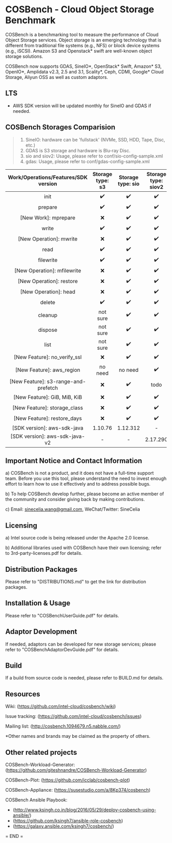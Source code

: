 COSBench - Cloud Object Storage Benchmark
=========================================

COSBench is a benchmarking tool to measure the performance of Cloud Object Storage services. Object storage is an
emerging technology that is different from traditional file systems (e.g., NFS) or block device systems (e.g., iSCSI).
Amazon S3 and Openstack* swift are well-known object storage solutions.

COSBench now supports GDAS, SineIO*, OpenStack* Swift, Amazon* S3, OpenIO*, Amplidata v2.3, 2.5 and 3.1, Scality*, Ceph, CDMI, Google* Cloud Storage, Aliyun OSS as well as custom adaptors.


LTS
----------------------------------------
- AWS SDK version will be updated monthly for SineIO and GDAS if needed.

COSBench Storages Comparision
----------------------------------------

> 1. SineIO: hardware can be 'fullstack' (NVMe, SSD, HDD, Tape, Disc, etc.)
> 2. GDAS is S3 storage and hardware is Blu-ray Disc.
> 3. sio and siov2: Usage, please refer to conf/sio-config-sample.xml
> 4. gdas: Usage, please refer to conf/gdas-config-sample.xml

| Work/Operations/Features/SDK version |  Storage type: s3  | Storage type: sio  | Storage type: siov2 | Storage type: gdas |
| :----------------------------------: | :----------------: | :----------------: | :-----------------: | :----------------: |
|                 init                 | :heavy_check_mark: | :heavy_check_mark: | :heavy_check_mark:  | :heavy_check_mark: |
|               prepare                | :heavy_check_mark: | :heavy_check_mark: | :heavy_check_mark:  | :heavy_check_mark: |
|         [New Work]: mprepare         |        :x:         | :heavy_check_mark: | :heavy_check_mark:  | :heavy_check_mark: |
|                write                 | :heavy_check_mark: | :heavy_check_mark: | :heavy_check_mark:  | :heavy_check_mark: |
|       [New Operation]: mwrite        |        :x:         | :heavy_check_mark: | :heavy_check_mark:  | :heavy_check_mark: |
|                 read                 | :heavy_check_mark: | :heavy_check_mark: | :heavy_check_mark:  | :heavy_check_mark: |
|              filewrite               | :heavy_check_mark: | :heavy_check_mark: | :heavy_check_mark:  | :heavy_check_mark: |
|     [New Operation]: mfilewrite      |        :x:         | :heavy_check_mark: | :heavy_check_mark:  | :heavy_check_mark: |
|       [New Operation]: restore       |        :x:         | :heavy_check_mark: | :heavy_check_mark:  | :heavy_check_mark: |
|        [New Operation]: head         |        :x:         | :heavy_check_mark: | :heavy_check_mark:  | :heavy_check_mark: |
|                delete                | :heavy_check_mark: | :heavy_check_mark: | :heavy_check_mark:  | :heavy_check_mark: |
|               cleanup                |      not sure      | :heavy_check_mark: | :heavy_check_mark:  | :heavy_check_mark: |
|               dispose                |      not sure      | :heavy_check_mark: | :heavy_check_mark:  | :heavy_check_mark: |
|                 list                 |      not sure      | :heavy_check_mark: | :heavy_check_mark:  | :heavy_check_mark: |
|     [New Feature]: no_verify_ssl     |        :x:         | :heavy_check_mark: | :heavy_check_mark:  | :heavy_check_mark: |
|      [New Feature]: aws_region       |      no need       |      no need       | :heavy_check_mark:  |      no need       |
| [New Feature]: s3-range-and-prefetch |        :x:         | :heavy_check_mark: |        todo         |      no need       |
|     [New Feature]: GiB, MiB, KiB     |        :x:         | :heavy_check_mark: | :heavy_check_mark:  | :heavy_check_mark: |
|     [New Feature]: storage_class     |        :x:         | :heavy_check_mark: | :heavy_check_mark:  |      no need       |
|     [New Feature]: restore_days      |        :x:         | :heavy_check_mark: | :heavy_check_mark:  | :heavy_check_mark: |
|     [SDK version]: aws-sdk-java      |      1.10.76       |      1.12.312      |          -          |      1.12.312      |
|    [SDK version]: aws-sdk-java-v2    |         -          |         -          |      2.17.290       |         -          |


Important Notice and Contact Information
----------------------------------------

a) COSBench is not a product, and it does not have a full-time support team. Before you use this tool, please understand 
the need to invest enough effort to learn how to use it effectively and to address possible bugs.

b) To help COSBench develop further, please become an active member of the community and consider giving back by making
contributions.

c) Email: sinecelia.wang@gmail.com, WeChat/Twitter: SineCelia


Licensing
---------

a) Intel source code is being released under the Apache 2.0 license.

b) Additional libraries used with COSBench have their own licensing; refer to 3rd-party-licenses.pdf for details.


Distribution Packages
---------------------

Please refer to "DISTRIBUTIONS.md" to get the link for distribution packages.


Installation & Usage
--------------------

Please refer to "COSBenchUserGuide.pdf" for details.


Adaptor Development
-------------------
If needed, adaptors can be developed for new storage services; please refer to "COSBenchAdaptorDevGuide.pdf" for details.


Build
-----
If a build from source code is needed, please refer to BUILD.md for details.


Resources
---------

Wiki: (https://github.com/intel-cloud/cosbench/wiki)

Issue tracking: (https://github.com/intel-cloud/cosbench/issues)

Mailing list: (http://cosbench.1094679.n5.nabble.com/)


*Other names and brands may be claimed as the property of others.


Other related projects
----------------------
COSBench-Workload-Generator: (https://github.com/giteshnandre/COSBench-Workload-Generator)

COSBench-Plot: (https://github.com/icclab/cosbench-plot)

COSBench-Appliance: (https://susestudio.com/a/8Kp374/cosbench)

COSBench Ansible Playbook:

- (http://www.ksingh.co.in/blog/2016/05/29/deploy-cosbench-using-ansible/)
- (https://github.com/ksingh7/ansible-role-cosbench)
- (https://galaxy.ansible.com/ksingh7/cosbench/)


= END =
